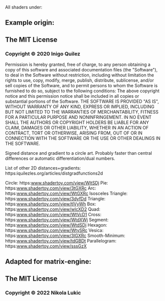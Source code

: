 
All shaders under:

## Example origin:

## The MIT License
### Copyright © 2020 Inigo Quilez

 Permission is hereby granted, free of charge, to any person obtaining a copy of this software and associated documentation files (the "Software"), to deal in the Software without restriction, including without limitation the rights to use, copy, modify, merge, publish, distribute, sublicense, and/or sell copies of the Software, and to permit persons to whom the Software is furnished to do so, subject to the following conditions: The above copyright notice and this permission notice shall be included in all copies or substantial portions of the Software. THE SOFTWARE IS PROVIDED "AS IS", WITHOUT WARRANTY OF ANY KIND, EXPRESS OR IMPLIED, INCLUDING BUT NOT LIMITED TO THE WARRANTIES OF MERCHANTABILITY, FITNESS FOR A PARTICULAR PURPOSE AND NONINFRINGEMENT. IN NO EVENT SHALL THE AUTHORS OR COPYRIGHT HOLDERS BE LIABLE FOR ANY CLAIM, DAMAGES OR OTHER LIABILITY, WHETHER IN AN ACTION OF CONTRACT, TORT OR OTHERWISE, ARISING FROM, OUT OF OR IN CONNECTION WITH THE SOFTWARE OR THE USE OR OTHER DEALINGS IN THE SOFTWARE.

 Signed distance and gradient to a circle art.
 Probably faster than central differences or automatic
 differentiation/dual numbers.

 List of other 2D distances+gradients:
 https:iquilezles.org/articles/distgradfunctions2d

 Circle:             https:www.shadertoy.com/view/WltSDj
 Pie:                https:www.shadertoy.com/view/3tGXRc
 Arc:                https:www.shadertoy.com/view/WtGXRc
 Isosceles Triangle: https:www.shadertoy.com/view/3dyfDd
 Triangle:           https:www.shadertoy.com/view/tlVyWh
 Box:                https:www.shadertoy.com/view/wlcXD2
 Quad:               https:www.shadertoy.com/view/WtVcD1
 Cross:              https:www.shadertoy.com/view/WtdXWj
 Segment:            https:www.shadertoy.com/view/WtdSDj
 Hexagon:            https:www.shadertoy.com/view/WtySRc
 Vesica:             https:www.shadertoy.com/view/3lGXRc
 Smooth-Minimum:     https:www.shadertoy.com/view/tdGBDt
 Parallelogram:      https:www.shadertoy.com/view/sssGzX

## Adapted for matrix-engine:

## The MIT License
### Copyright © 2022 Nikola Lukic
